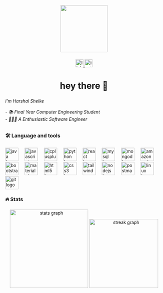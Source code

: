 <div align="center">
  <img height="150" src="https://miro.medium.com/v2/resize:fit:960/1*5CZwLt-HSxgaztHi-lxs3g.gif"  />
</div>

###

<div align="center">
  <a href="https://www.linkedin.com/in/harshal-shelke94/" target="_blank">
    <img src="https://img.shields.io/static/v1?message=LinkedIn&logo=linkedin&label=&color=0077B5&logoColor=white&labelColor=&style=for-the-badge" height="25" alt="linkedin logo"  />
  </a>
  <a href="https://www.instagram.com/_harshal.shelke.94_/" target="_blank">
    <img src="https://img.shields.io/static/v1?message=Instagram&logo=instagram&label=&color=E4405F&logoColor=white&labelColor=&style=for-the-badge" height="25" alt="instagram logo"  />
  </a>
</div>

###

<h1 align="center">hey there 👋</h1>

###

<h6 align="left">I'm Harshal Shelke<br><br>- 📚 Final Year Computer Engineering Student<br>- 🧑🏼‍💻 A Enthusiastic Software Engineer</h6>

###

<h3 align="left">🛠 Language and tools</h3>

###

<div align="left">
  <img src="https://skillicons.dev/icons?i=java" height="42" alt="java logo"  />
  <img width="12" />
  <img src="https://cdn.simpleicons.org/javascript/F7DF1E" height="42" alt="javascript logo"  />
  <img width="12" />
  <img src="https://cdn.jsdelivr.net/gh/devicons/devicon/icons/cplusplus/cplusplus-original.svg" height="42" alt="cplusplus logo"  />
  <img width="12" />
  <img src="https://cdn.jsdelivr.net/gh/devicons/devicon/icons/python/python-original.svg" height="42" alt="python logo"  />
  <img width="12" />
  <img src="https://cdn.simpleicons.org/react/61DAFB" height="42" alt="react logo"  />
  <img width="12" />
  <img src="https://cdn.simpleicons.org/mysql/4479A1" height="42" alt="mysql logo"  />
  <img width="12" />
  <img src="https://cdn.simpleicons.org/mongodb/47A248" height="42" alt="mongodb logo"  />
  <img width="12" />
  <img src="https://skillicons.dev/icons?i=aws" height="42" alt="amazonwebservices logo"  />
  <img width="12" />
  <img src="https://cdn.jsdelivr.net/gh/devicons/devicon/icons/bootstrap/bootstrap-original.svg" height="42" alt="bootstrap logo"  />
  <img width="12" />
  <img src="https://cdn.jsdelivr.net/gh/devicons/devicon/icons/materialui/materialui-original.svg" height="42" alt="materialui logo"  />
  <img width="12" />
  <img src="https://cdn.simpleicons.org/html5/E34F26" height="42" alt="html5 logo"  />
  <img width="12" />
  <img src="https://cdn.simpleicons.org/css3/1572B6" height="42" alt="css3 logo"  />
  <img width="12" />
  <img src="https://cdn.simpleicons.org/tailwindcss/06B6D4" height="42" alt="tailwindcss logo"  />
  <img width="12" />
  <img src="https://cdn.simpleicons.org/nodedotjs/339933" height="42" alt="nodejs logo"  />
  <img width="12" />
  <img src="https://cdn.simpleicons.org/postman/FF6C37" height="42" alt="postman logo"  />
  <img width="12" />
  <img src="https://cdn.jsdelivr.net/gh/devicons/devicon/icons/linux/linux-original.svg" height="42" alt="linux logo"  />
  <img width="12" />
  <img src="https://cdn.jsdelivr.net/gh/devicons/devicon/icons/git/git-original.svg" height="42" alt="git logo"  />
</div>

###

<h3 align="left">🔥  Stats</h3>

###

<div align="center">
  <img src="https://github-readme-stats.vercel.app/api?username=harshal-shelke&hide_title=true&hide_rank=false&show_icons=true&include_all_commits=true&count_private=true&disable_animations=false&theme=midnight-purple&locale=en&hide_border=false&order=1" height="250" alt="stats graph"  />
  <img src="https://streak-stats.demolab.com?user=harshal-shelke&locale=en&mode=daily&theme=dark&hide_border=false&border_radius=5&order=3" height="220" alt="streak graph"  />
</div>

###
